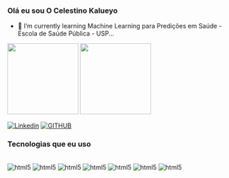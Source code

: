 
### Olá eu sou O Celestino Kalueyo





- 🌱 I’m currently learning Machine Learning para Predições em
     Saúde - Escola de Saúde Pública - USP...



<div>
 <img height="160em" src="https://github-readme-stats.vercel.app/api?username=CelestinoKalueyo&show_icons=true&theme=great-gatsby&include_all_commits=true&count_private=true"/>
 <img aligh="right" height="160em" src="https://github-readme-stats.vercel.app/api/top-langs/?username=CelestinoKalueyo&layout=compact&langs_count=16&theme=great-gatsby"/> 
</div>


[![Linkedin](https://img.shields.io/badge/LinkedIn-0077B5?style=for-the-badge&logo=linkedin&logoColor=white)](https://www.linkedin.com/in/celestino-kalueyo-437540171/)
[![GITHUB](https://img.shields.io/badge/GitHub-100000?style=for-the-badge&logo=github&logoColor=white)](https://github.com/CelestinoKalueyo)



### Tecnologias que eu uso
<div style="display: inline_block"><br/>
 <img align="enter" alt="html5" src="https://img.shields.io/badge/Python-3776AB?style=for-the-badge&logo=python&logoColor=white"/>
 <img align="enter" alt="html5" src="https://img.shields.io/badge/scikit_learn-F7931E?style=for-the-badge&logo=scikit-learn&logoColor=white"/>
 <img align="enter" alt="html5" src="https://img.shields.io/badge/Pandas-2C2D72?style=for-the-badge&logo=pandas&logoColor=white"/>
 <img align="enter" alt="html5" src="https://img.shields.io/badge/Numpy-777BB4?style=for-the-badge&logo=numpy&logoColor=white"/>
 <img align="enter" alt="html5" src="https://img.shields.io/badge/Keras-D00000?style=for-the-badge&logo=Keras&logoColor=white"/>
 <img align="enter" alt="html5" src="https://img.shields.io/badge/Plotly-239120?style=for-the-badge&logo=plotly&logoColor=white"/>
 <img align="enter" alt="html5" src="https://img.shields.io/badge/Amazon_AWS-232F3E?style=for-the-badge&logo=amazon-aws&logoColor=white"/>
</div> 
